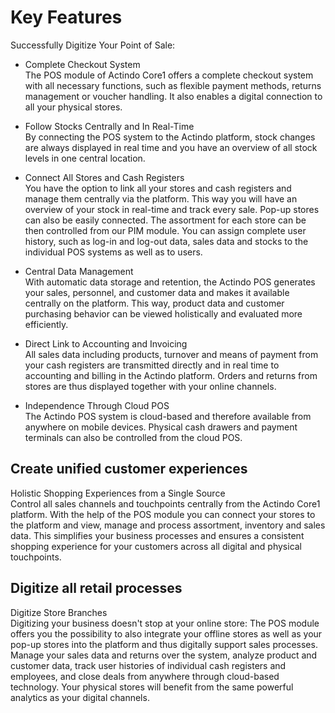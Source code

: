 # Key Features

Successfully Digitize Your Point of Sale:
- Complete Checkout System   
  The POS module of Actindo Core1 offers a complete checkout system with all necessary functions, such as flexible payment methods, returns management or voucher handling. It also enables a digital connection to all your physical stores.  

- Follow Stocks Centrally and In Real-Time   
   By connecting the POS system to the Actindo platform, stock changes are always displayed in real time and you have an overview of all stock levels in one central location.

- Connect All Stores and Cash Registers   
  You have the option to link all your stores and cash registers and manage them centrally via the platform. This way you will have an overview of your stock in real-time and track every sale. Pop-up stores can also be easily connected. The assortment for each store can be then controlled from our PIM module. You can assign complete user history, such as log-in and log-out data, sales data and stocks to the individual POS systems as well as to users.

- Central Data Management   
  With automatic data storage and retention, the Actindo POS generates your sales, personnel, and customer data and makes it available centrally on the platform. This way, product data and customer purchasing behavior can be viewed holistically and evaluated more efficiently.  

- Direct Link to Accounting and Invoicing    
  All sales data including products, turnover and means of payment from your cash registers are transmitted directly and in real time to accounting and billing in the Actindo platform. Orders and returns from stores are thus displayed together with your online channels.  

- Independence Through Cloud POS    
  The Actindo POS system is cloud-based and therefore available from anywhere on mobile devices. Physical cash drawers and payment terminals can also be controlled from the cloud POS.  


## Create unified customer experiences

Holistic Shopping Experiences from a Single Source  
Control all sales channels and touchpoints centrally from the Actindo Core1 platform. With the help of the POS module you can connect your stores to the platform and view, manage and process assortment, inventory and sales data. This simplifies your business processes and ensures a consistent shopping experience for your customers across all digital and physical touchpoints.  


## Digitize all retail processes

Digitize Store Branches   
Digitizing your business doesn't stop at your online store: The POS module offers you the possibility to also integrate your offline stores as well as your pop-up stores into the platform and thus digitally support sales processes. Manage your sales data and returns over the system, analyze product and customer data, track user histories of individual cash registers and employees, and close deals from anywhere through cloud-based technology. Your physical stores will benefit from the same powerful analytics as your digital channels.  
